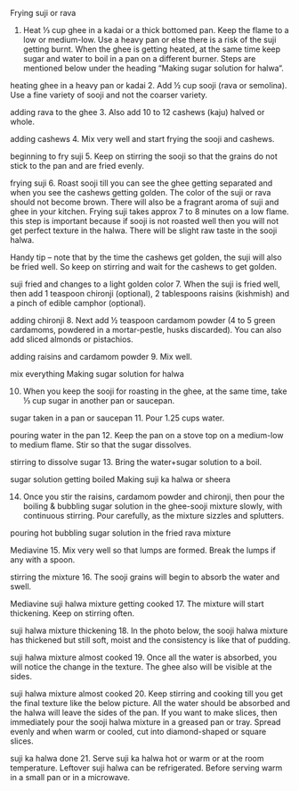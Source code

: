 Frying suji or rava

1. Heat ⅓ cup ghee in a kadai or a thick bottomed pan. Keep the flame to a low or medium-low. Use a heavy pan or else there is a risk of the suji getting burnt. When the ghee is getting heated, at the same time keep sugar and water to boil in a pan on a different burner. Steps are mentioned below under the heading “Making sugar solution for halwa“.

heating ghee in a heavy pan or kadai
2. Add ½ cup sooji (rava or semolina). Use a fine variety of sooji and not the coarser variety.

adding rava to the ghee
3. Also add 10 to 12 cashews (kaju) halved or whole.

adding cashews 
4. Mix very well and start frying the sooji and cashews.

beginning to fry suji
5. Keep on stirring the sooji so that the grains do not stick to the pan and are fried evenly.

frying suji
6. Roast sooji till you can see the ghee getting separated and when you see the cashews getting golden. The color of the suji or rava should not become brown. There will also be a fragrant aroma of suji and ghee in your kitchen. Frying suji takes approx 7 to 8 minutes on a low flame. this step is important because if sooji is not roasted well then you will not get perfect texture in the halwa. There will be slight raw taste in the sooji halwa.

Handy tip – note that by the time the cashews get golden, the suji will also be fried well. So keep on stirring and wait for the cashews to get golden.

suji fried and changes to a light golden color
7. When the suji is fried well, then add 1 teaspoon chironji (optional), 2 tablespoons raisins (kishmish) and a pinch of edible camphor (optional).

adding chironji
8. Next add ½ teaspoon cardamom powder (4 to 5 green cardamoms, powdered in a mortar-pestle, husks discarded). You can also add sliced almonds or pistachios.

adding raisins and cardamom powder
9. Mix well.

mix everything
Making sugar solution for halwa

10. When you keep the sooji for roasting in the ghee, at the same time, take ⅓ cup sugar in another pan or saucepan.

sugar taken in a pan or saucepan
11. Pour 1.25 cups water.

pouring water in the pan
12. Keep the pan on a stove top on a medium-low to medium flame. Stir so that the sugar dissolves.

stirring to dissolve sugar
13. Bring the water+sugar solution to a boil.

sugar solution getting boiled
Making suji ka halwa or sheera

14. Once you stir the raisins, cardamom powder and chironji, then pour the boiling & bubbling sugar solution in the ghee-sooji mixture slowly, with continuous stirring. Pour carefully, as the mixture sizzles and splutters.

pouring hot bubbling sugar solution in the fried rava mixture


Mediavine
15. Mix very well so that lumps are formed. Break the lumps if any with a spoon.

stirring the mixture
16. The sooji grains will begin to absorb the water and swell.



Mediavine
suji halwa mixture getting cooked
17. The mixture will start thickening. Keep on stirring often.

suji halwa mixture thickening
18. In the photo below, the sooji halwa mixture has thickened but still soft, moist and the consistency is like that of pudding.

suji halwa mixture almost cooked
19. Once all the water is absorbed, you will notice the change in the texture. The ghee also will be visible at the sides.

suji halwa mixture almost cooked
20. Keep stirring and cooking till you get the final texture like the below picture. All the water should be absorbed and the halwa will leave the sides of the pan. If you want to make slices, then immediately pour the sooji halwa mixture in a greased pan or tray. Spread evenly and when warm or cooled, cut into diamond-shaped or square slices.

suji ka halwa done
21. Serve suji ka halwa hot or warm or at the room temperature. Leftover suji halwa can be refrigerated. Before serving warm in a small pan or in a microwave.


